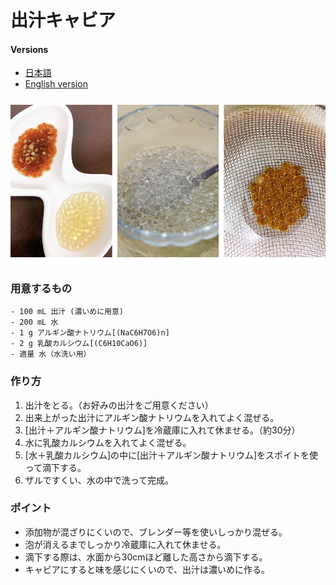 # 出汁キャビア

#### Versions

* [日本語](README.md)
* [English version](test_English.md)

<img src="https://github.com/foodscience/test/blob/master/img/dashi_caviar.jpg" alt="Ruby" title="Ruby" />

### 用意するもの
```
- 100 mL 出汁 (濃いめに用意)
- 200 mL 水
- 1 g アルギン酸ナトリウム[(NaC6H7O6)n]
- 2 g 乳酸カルシウム[(C6H10CaO6)]
- 適量 水（水洗い用）
```

### 作り方
<ol>
<li>出汁をとる。（お好みの出汁をご用意ください）</li>
<li>出来上がった出汁にアルギン酸ナトリウムを入れてよく混ぜる。</li>
<li>[出汁＋アルギン酸ナトリウム]を冷蔵庫に入れて休ませる。（約30分）</li>
<li>水に乳酸カルシウムを入れてよく混ぜる。</li>
<li>[水＋乳酸カルシウム]の中に[出汁＋アルギン酸ナトリウム]をスポイトを使って滴下する。</li>
<li>ザルですくい、水の中で洗って完成。</li>
</ol>

### ポイント
<ul>
<li>添加物が混ざりにくいので、ブレンダー等を使いしっかり混ぜる。</li>
<li>泡が消えるまでしっかり冷蔵庫に入れて休ませる。</li>
<li>滴下する際は、水面から30cmほど離した高さから滴下する。</li>
<li>キャビアにすると味を感じにくいので、出汁は濃いめに作る。</li>
</ul>
